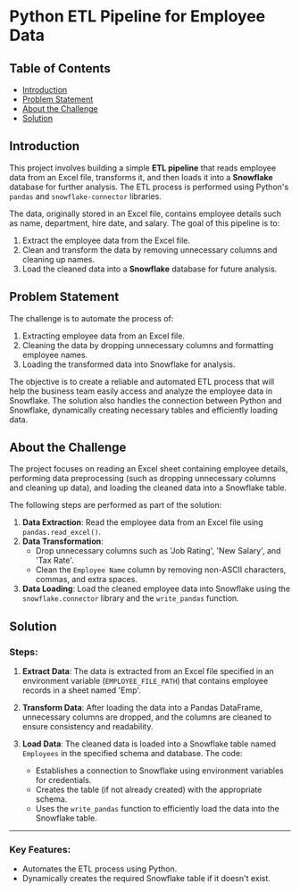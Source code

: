 # Python ETL Pipeline for Employee Data

## Table of Contents
- [Introduction](#introduction)
- [Problem Statement](#problem-statement)
- [About the Challenge](#about-the-challenge)
- [Solution](#solution)

## Introduction
This project involves building a simple **ETL pipeline** that reads employee data from an Excel file, transforms it, and then loads it into a **Snowflake** database for further analysis. The ETL process is performed using Python's `pandas` and `snowflake-connector` libraries.

The data, originally stored in an Excel file, contains employee details such as name, department, hire date, and salary. The goal of this pipeline is to:
1. Extract the employee data from the Excel file.
2. Clean and transform the data by removing unnecessary columns and cleaning up names.
3. Load the cleaned data into a **Snowflake** database for future analysis.

## Problem Statement
The challenge is to automate the process of:
1. Extracting employee data from an Excel file.
2. Cleaning the data by dropping unnecessary columns and formatting employee names.
3. Loading the transformed data into Snowflake for analysis.

The objective is to create a reliable and automated ETL process that will help the business team easily access and analyze the employee data in Snowflake. The solution also handles the connection between Python and Snowflake, dynamically creating necessary tables and efficiently loading data.

## About the Challenge
The project focuses on reading an Excel sheet containing employee details, performing data preprocessing (such as dropping unnecessary columns and cleaning up data), and loading the cleaned data into a Snowflake table. 

The following steps are performed as part of the solution:

1. **Data Extraction**: Read the employee data from an Excel file using `pandas.read_excel()`.
2. **Data Transformation**: 
   - Drop unnecessary columns such as 'Job Rating', 'New Salary', and 'Tax Rate'.
   - Clean the `Employee Name` column by removing non-ASCII characters, commas, and extra spaces.
3. **Data Loading**: Load the cleaned employee data into Snowflake using the `snowflake.connector` library and the `write_pandas` function.

## Solution

### Steps:

1. **Extract Data**:
   The data is extracted from an Excel file specified in an environment variable (`EMPLOYEE_FILE_PATH`) that contains employee records in a sheet named 'Emp'.

2. **Transform Data**:
   After loading the data into a Pandas DataFrame, unnecessary columns are dropped, and the columns are cleaned to ensure consistency and readability.

3. **Load Data**:
   The cleaned data is loaded into a Snowflake table named `Employees` in the specified schema and database. The code:
   - Establishes a connection to Snowflake using environment variables for credentials.
   - Creates the table (if not already created) with the appropriate schema.
   - Uses the `write_pandas` function to efficiently load the data into the Snowflake table.

---

### **Key Features**:
- Automates the ETL process using Python.
- Dynamically creates the required Snowflake table if it doesn't exist.


